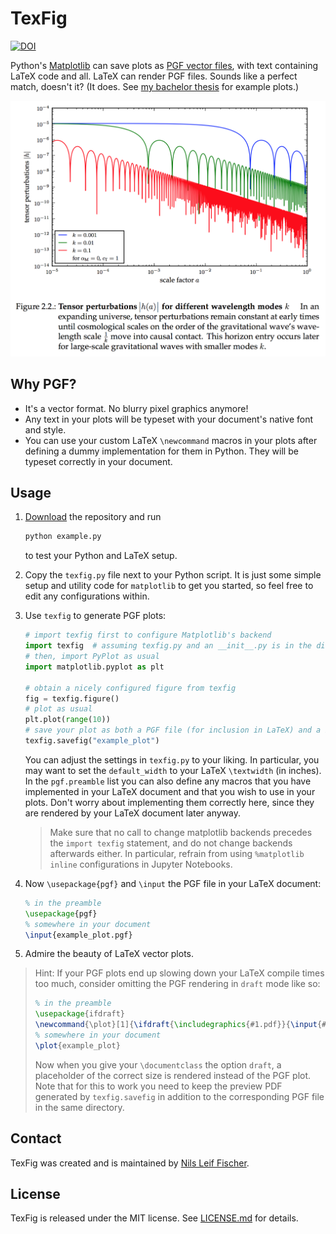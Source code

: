 # TexFig

[![DOI](https://zenodo.org/badge/53438825.svg)](https://zenodo.org/badge/latestdoi/53438825)

Python's [Matplotlib](http://matplotlib.org) can save plots as [PGF vector files](https://en.wikipedia.org/wiki/PGF/TikZ), with text containing LaTeX code and all. LaTeX can render PGF files. Sounds like a perfect match, doesn't it? (It does. See [my bachelor thesis](https://github.com/knly/bsc-thesis/blob/master/dist/bsc_digital.pdf) for example plots.)

![Example for a PGF plot in LaTeX](example.png)


## Why PGF?

- It's a vector format. No blurry pixel graphics anymore!
- Any text in your plots will be typeset with your document's native font and style.
- You can use your custom LaTeX `\newcommand` macros in your plots after defining a dummy implementation for them in Python. They will be typeset correctly in your document.


## Usage

1. [Download](https://github.com/nilsleiffischer/texfig/archive/master.zip) the repository and run

 	```bash
	python example.py
	```

	to test your Python and LaTeX setup.
2. Copy the `texfig.py` file next to your Python script. It is just some simple setup and utility code for `matplotlib` to get you started, so feel free to edit any configurations within.
3. Use `texfig` to generate PGF plots:

	```python
	# import texfig first to configure Matplotlib's backend
	import texfig  # assuming texfig.py and an __init__.py is in the directory
	# then, import PyPlot as usual
	import matplotlib.pyplot as plt

	# obtain a nicely configured figure from texfig
	fig = texfig.figure()
	# plot as usual
	plt.plot(range(10))
	# save your plot as both a PGF file (for inclusion in LaTeX) and a PDF file (for preview only)
	texfig.savefig("example_plot")
	```

	You can adjust the settings in `texfig.py` to your liking. In particular, you may want to set the `default_width` to your LaTeX `\textwidth` (in inches). In the `pgf.preamble` list you can also define any macros that you have implemented in your LaTeX document and that you wish to use in your plots. Don't worry about implementing them correctly here, since they are rendered by your LaTeX document later anyway.

	> Make sure that no call to change matplotlib backends precedes the `import texfig` statement, and do not change backends afterwards either. In particular, refrain from using `%matplotlib inline` configurations in Jupyter Notebooks.

4. Now `\usepackage{pgf}` and `\input` the PGF file in your LaTeX document:

	```tex
	% in the preamble
	\usepackage{pgf}
	% somewhere in your document
	\input{example_plot.pgf}
	```

5. Admire the beauty of LaTeX vector plots.

> Hint: If your PGF plots end up slowing down your LaTeX compile times too much, consider omitting the PGF rendering in `draft` mode like so:
>
> ```tex
> % in the preamble
> \usepackage{ifdraft}
> \newcommand{\plot}[1]{\ifdraft{\includegraphics{#1.pdf}}{\input{#1.pgf}}}
> % somewhere in your document
> \plot{example_plot}
> ```
>
> Now when you give your `\documentclass` the option `draft`, a placeholder of the correct size is rendered instead of the PGF plot. Note that for this to work you need to keep the preview PDF generated by `texfig.savefig` in addition to the corresponding PGF file in the same directory.

## Contact

TexFig was created and is maintained by [Nils Leif Fischer](https://nilsleiffischer.de).


## License

TexFig is released under the MIT license. See [LICENSE.md](LICENSE.md) for details.
